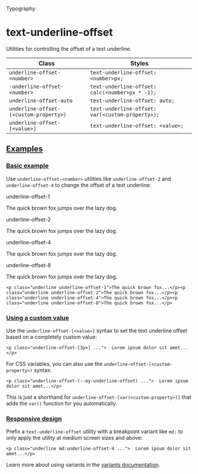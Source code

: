 Typography

# text-underline-offset

Utilities for controlling the offset of a text underline.

| Class                                  | Styles                                           |
| -------------------------------------- | ------------------------------------------------ |
| `underline-offset-<number>`            | `text-underline-offset: <number>px;`             |
| `-underline-offset-<number>`           | `text-underline-offset: calc(<number>px * -1);`  |
| `underline-offset-auto`                | `text-underline-offset: auto;`                   |
| `underline-offset-(<custom-property>)` | `text-underline-offset: var(<custom-property>);` |
| `underline-offset-[<value>]`           | `text-underline-offset: <value>;`                |

## [Examples](#examples)

### [Basic example](#basic-example)

Use `underline-offset-<number>` utilities like `underline-offset-2` and `underline-offset-4` to change the offset of a text underline:

underline-offset-1

The quick brown fox jumps over the lazy dog.

underline-offset-2

The quick brown fox jumps over the lazy dog.

underline-offset-4

The quick brown fox jumps over the lazy dog.

underline-offset-8

The quick brown fox jumps over the lazy dog.

```
<p class="underline underline-offset-1">The quick brown fox...</p><p class="underline underline-offset-2">The quick brown fox...</p><p class="underline underline-offset-4">The quick brown fox...</p><p class="underline underline-offset-8">The quick brown fox...</p>
```

### [Using a custom value](#using-a-custom-value)

Use the `underline-offset-[<value>]` syntax to set the text underline offset based on a completely custom value:

```
<p class="underline-offset-[3px] ...">  Lorem ipsum dolor sit amet...</p>
```

For CSS variables, you can also use the `underline-offset-(<custom-property>)` syntax:

```
<p class="underline-offset-(--my-underline-offset) ...">  Lorem ipsum dolor sit amet...</p>
```

This is just a shorthand for `underline-offset-[var(<custom-property>)]` that adds the `var()` function for you automatically.

### [Responsive design](#responsive-design)

Prefix a `text-underline-offset` utility with a breakpoint variant like `md:` to only apply the utility at medium screen sizes and above:

```
<p class="underline md:underline-offset-4 ...">  Lorem ipsum dolor sit amet...</p>
```

Learn more about using variants in the [variants documentation](/docs/hover-focus-and-other-states).
